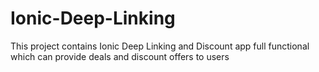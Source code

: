# Ionic-Deep-Linking
This project contains Ionic Deep Linking and Discount app full functional which can provide deals and discount offers to users 
